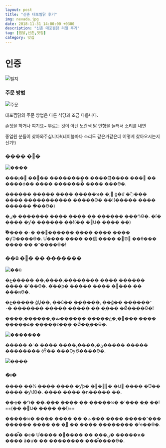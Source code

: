 ```yaml
---
layout: post
title: "신촌 대포찜닭 후기"
img: nevada.jpg
date: 2018-11-31 14:00:00 +0300
description: "신촌 대포찜닭 리얼 후기"
tag: [찜닭,신촌,맛집]
category: 맛집
---
```


# 인증

![빌지]({{site.url}}/assets/img/20181128/빌지.jpg)

### 주문 방법

 ![주문]({{site.url}}/assets/img/20181128/주문.jpg)

 대포찜닭의 주문 방법은 다른 식당과 조금 다릅니다.
 
 손짓을 하거나 여기요~ 부르는 것이 아닌 노란색 닭 인형을 눌러서 소리를 내면
 
 종업원 분들이 찾아와주십니다!(테이블마다 소리도 같은거같은데 어떻게 찾아오시는지 신기!)
  
### ���� �޴�

![����]({{site.url}}/assets/img/20181128/����.jpg)

���¡� ���ִ� ��������̳� ����Ƣ���� ��� �� ����ó�� ���� ������� ���� �ֽ��ϴ�.

������ ����� ���� �����ϰ� �; ġ� �߰��� **���� �������**���� �����Ͽ� �ֹ�!(����� ���� ������ �ֽ��ϴ�)

�ٸ� ������� ���� ���� �� ������ ���Դϴ�. �ſ� ���� �ƴ� ������ ��!(�� �񺭸Ա� ���� ��)

�߰��� �۰� �������� ���� ���� ���� �ƴϿ����ϴ�. Ư���� ���� ��信 ���� �񺭸Ծ ��θ��� ���� �� �־����ϴ�!


### ��ü �޴� �� �������


![��ü]({{site.url}}/assets/img/20181128/��ü.jpg)

 �ع����� ��,����,�������� ���� ������ ���� �ʽ��ϴ�. �ֹ��ϸ� ����� ���� �޴��� �� ���ɴϴ�.
 
 �ع����� ġŲ��, ��ũ�� �ܻ�����, ��ġ�� �־����� ���� ��ܿ��� ������� �۰� �� �ֵ��� �Ǿ��ֽ��ϴ�!
 
 ����,������,�׸�,�ع����� **������ٿ��� ���� �����ͼ� ����**�ϵ��� �Ǿ��ֽ��ϴ�.
 
 ![�������]({{site.url}}/assets/img/20181128/�������.jpg)
 
 ����� �ݶ�,���̴�,���� ���� �־����� ����� �������� ȯŸ�� ���ѸԾ����ϴ�.
 
 ![����]({{site.url}}/assets/img/20181128/����.jpg)

### �ı�

���� ��½ ���̴� ���� �ƴϸ� �׷��ٰ� �Ա⿡ ���� �Ʊ�� ���� �ƴմϴ�. ���� ���� �ո����� ��.

��ҿ� �Դ� ��ߺ��� ���� �� �����ϰ� �ߵ��� �ִ� ��! ==(�� �񺭸Ա� ���� ��!)==

�����ϰ� ���ְ� ���� �� �־����� ���� ���ٿ��� ������ ���� �� �ֱ⿡ �� ���� �������� �ʾҽ��ϴ�.

���̿� �ͼ� Ư���� �԰���� �� ���ٸ� �����ϰ� ���� ã�ư� �� �������� ���̿����ϴ�.